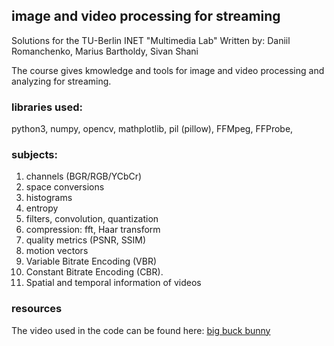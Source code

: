 ## image and video processing for streaming

Solutions for the TU-Berlin INET "Multimedia Lab"
Written by:
Daniil Romanchenko,
Marius Bartholdy,
Sivan Shani

The course gives kmowledge and tools for image and video processing and analyzing for streaming.

### libraries used:
python3, numpy, opencv, mathplotlib, pil (pillow), FFMpeg, FFProbe, 

### subjects:
1. channels (BGR/RGB/YCbCr)
1. space conversions
1. histograms
1. entropy
1. filters, convolution, quantization
1. compression: fft, Haar transform
1. quality metrics (PSNR, SSIM)
1. motion vectors
1. Variable Bitrate Encoding (VBR)
1. Constant Bitrate Encoding (CBR).
1. Spatial and temporal information of videos

### resources
The video used in the code can be found here:
[big buck bunny](https://peach.blender.org/download/)
